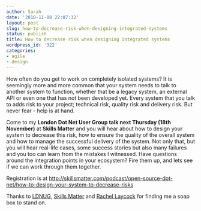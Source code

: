 ```yaml
---
author: Sarah
date: '2010-11-08 22:07:32'
layout: post
slug: how-to-decrease-risk-when-designing-integrated-systems
status: publish
title: How to decrease risk when designing integrated systems
wordpress_id: '322'
categories: 
- agile
- design
---
```


How often do you get to work on completely isolated systems? It is seemingly more and more common that your system needs to talk to another system to function, whether that be a legacy system, an external API or even one that has not been developed yet. Every system that you talk to adds risk to your project; technical risk, quality risk and delivery risk. But never fear - help is at hand.

Come to my <strong>London Dot Net User Group talk next Thursday (18th November)</strong> at <strong>Skills Matter</strong> and you will hear about how to design your system to decrease this risk, how to ensure the quality of the overall system and how to manage the successful delivery of the system. Not only that, but you will hear real-life cases, some success stories but also many failures and you too can learn from the mistakes I witnessed. Have questions around the integration points in your ecosystem? Fire them up, and lets see if we can work through them together.

Registration is at <a href="http://skillsmatter.com/podcast/open-source-dot-net/how-to-design-your-system-to-decrease-risks" target="_blank">http://skillsmatter.com/podcast/open-source-dot-net/how-to-design-your-system-to-decrease-risks</a>

Thanks to <a href="http://www.dnug.org.uk/" target="_blank">LDNUG</a>, <a href="http://skillsmatter.com/" target="_blank">Skills Matter</a> and <a href="http://www.rachellaycock.com/" target="_blank">Rachel Laycock</a> for finding me a soap box to stand on.